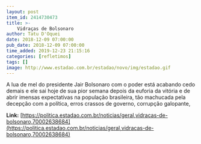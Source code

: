 ```yaml
---
layout: post
item_id: 2414730473
title: >-
    Vidraças de Bolsonaro
author: Tatu D'Oquei
date: 2018-12-09 07:00:00
pub_date: 2018-12-09 07:00:00
time_added: 2019-12-23 21:15:16
categories: [refletimos]
tags: []
image: http://www.estadao.com.br/estadao/novo/img/estadao.gif
---
```


A lua de mel do presidente Jair Bolsonaro com o poder está acabando cedo demais e ele sai hoje de sua pior semana depois da euforia da vitória e de abrir imensas expectativas na população brasileira, tão machucada pela decepção com a política, erros crassos de governo, corrupção galopante,

**Link:** [https://politica.estadao.com.br/noticias/geral,vidracas-de-bolsonaro,70002638684](https://politica.estadao.com.br/noticias/geral,vidracas-de-bolsonaro,70002638684)

